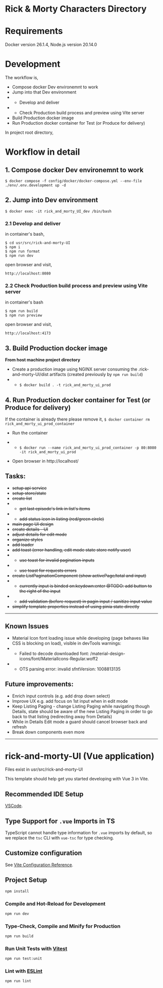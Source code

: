 # Rick & Morty Characters Directory

# Requirements

Docker version 26.1.4, Node.js version 20.14.0

# Development

The workflow is,

- Compose docker Dev environemnt to work
- Jump into that Dev environment
- - Develop and deliver
- - Check Production build process and preview using Vite server
- Build Production docker image
- Run Production docker container for Test (or Produce for delivery)

In project root directory,

# Workflow in detail

## 1. Compose docker Dev environemnt to work

```
$ docker compose -f config/docker/docker-compose.yml --env-file ./env/.env.development up -d
```

## 2. Jump into Dev environment

```
$ docker exec -it rick_and_morty_UI_dev /bin/bash
```

### 2.1 Develop and deliver

in container's bash,

```
$ cd usr/src/rick-and-morty-UI
$ npm i
$ npm run format
$ npm run dev
```

open browser and visit,

```
http://localhost:8080
```

### 2.2 Check Production build process and preview using Vite server

in container's bash

```
$ npm run build
$ npm run preview
```

open browser and visit,

```
http://localhost:4173
```

## 3. Build Production docker image

**From host machine project directory**

- Create a production image using NGINX server consuming the .rick-and-morty-UI/dist artifacts (created previously by `npm run build`)
- - `$ docker build . -t rick_and_morty_ui_prod`

## 4. Run Production docker container for Test (or Produce for delivery)

If the container is already there please remove it, `$ docker container rm rick_and_morty_ui_prod_container `

- Run the container
- - `$ docker run --name rick_and_morty_ui_prod_container -p 80:8080 -it rick_and_morty_ui_prod`

- Open browser in http://localhost/

## Tasks:

- ~~setup api service~~
- ~~setup store/state~~
- ~~create list~~
- - ~~get last episode's link in list's items~~
- - ~~add status icon in listing (red/green circle)~~
- ~~main page UI design~~
- ~~create details - UI~~
- ~~adjust details for edit mode~~
- ~~organize styles~~
- ~~add loader~~
- ~~add toast (error handling, edit mode state store notify user)~~
- - ~~use toast for invalid pagination inputs~~
- - ~~use toast for requests errors~~
- ~~create ListPaginationComponent (show activePage/total and input)~~
- - ~~currently input is binded on:keydown:enter @TODO: add button to the right of the input~~
- - ~~add validation (before request) in pagin input / sanitize input value~~
- ~~simplify template properties instead of using pinia state directly~~

---

## Known Issues

- Material Icon font loading issue while developing (page behaves like CSS is blocking on load), visible in devTools warnings:
- - Failed to decode downloaded font: /material-design-icons/font/MaterialIcons-Regular.woff2
- - OTS parsing error: invalid sfntVersion: 1008813135

## Future improvements:

- Enrich input controls (e.g. add drop down select)
- Improve UX e.g. add focus on 1st input when in edit mode
- Keep Listing Paging - change Listing Paging while navigating though Details, state should be aware of the new Listing Paging in order to go back to that listing (redirecting away from Details)
- While in Details Edit mode a guard should cancel browser back and refresh
- Break down components even more

---

# rick-and-morty-UI (Vue application)

Files exist in usr/src/rick-and-morty-UI

This template should help get you started developing with Vue 3 in Vite.

## Recommended IDE Setup

[VSCode](https://code.visualstudio.com/).

## Type Support for `.vue` Imports in TS

TypeScript cannot handle type information for `.vue` imports by default, so we replace the `tsc` CLI with `vue-tsc` for type checking.

## Customize configuration

See [Vite Configuration Reference](https://vitejs.dev/config/).

## Project Setup

```sh
npm install
```

### Compile and Hot-Reload for Development

```sh
npm run dev
```

### Type-Check, Compile and Minify for Production

```sh
npm run build
```

### Run Unit Tests with [Vitest](https://vitest.dev/)

```sh
npm run test:unit
```

### Lint with [ESLint](https://eslint.org/)

```sh
npm run lint
```
